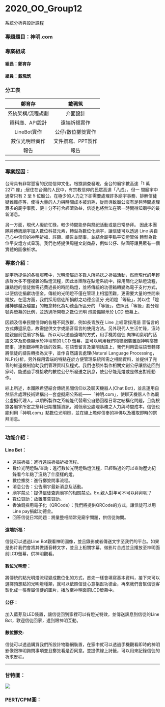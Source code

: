 # 2020_OO_Group12
系統分析與設計課程

### 專題題目：神明.com

### 專案組成
#### 組長：鄭育存
#### 組員：戴珮筑

### 分工表
|鄭育存|戴珮筑|
|:----:|:----:|
|系統架構/流程規劃|介面設計|
|資料庫、API設計|遠端祈福實作|
|LineBot實作|公仔/數位擲筊實作|
|數位光明燈實作|文件撰寫、PPT製作|
|報告|報告|

---

### 專案起因：
台灣具有非常豐富的民間信仰文化。根據調查發現，全台的廟宇數高達「1 萬 2271 座」;居住在台灣的人民中，有宗教信仰的民眾高達「八成」，但一 間廟宇中通常只有 2 至 5 位廟公。在極少的人力之下卻需要處理許多廟宇事務、排解信徒疑難雜症等，使得大量的人力與時間成本被消耗，從而導致廟公沒有足夠時間處理眾多的廟宇事務，便十分不符合經濟效益，信徒也將無法在第一時間得知廟宇的最新消息。

另一方面，現代人礙於忙碌，較少時間能參與祭祀活動或是日常參拜。 因此本團隊將傳統廟宇加入數位科技元素，轉型為數位化廟宇，讓信徒可以透過 Line 與自己心中信仰的神明祈福、許願、禱告並問事，並結合廟宇點平安燈習俗 轉型為數位平安燈方式呈現。我們也將提供周邊文創商品，例如公仔、貼圖等讓民眾有一個實體的圖像祈求。

### 專案介紹：
廟宇所提供的各種服務中，光明燈屬於多數人所熟捻之祈福活動，然而現代的年輕族群大多不懂複雜的點燈流程，因此本團隊在點燈系統中，採用簡化之點燈流程，讓點燈的信徒無需花費過長的時間點燈，並將傳統的功德箱轉變為電子支付方式，以便信徒捐獻功德金。傳統的光明燈不僅在管理上相當困難，更需要大量的空間來擺放。在這方面，我們採用信徒所捐獻之功德金區分 光明燈「等級」，將以往「燈離神佛越近越靈」的概念轉化為功德金所區分的 「等級」，依照此「等級」劃分燈號與螢幕的比例，並透過所開發之數位光明 燈設備顯示於 LCD 螢幕上。
 
因顧及信奉民間信仰的各種不同族群，例如長青族在 Line 上經常採用語 音留言的方式傳遞訊息，故需提供文字或語音留言的使用方法。另外現代人生活忙碌，沒時間親自前往廟宇祈福，所以可以透過遠端的方式，用手機將信徒 向神明稟明的話語文字及影像顯示於神壇前的 LCD 螢幕，並可以利用我們物聯網裝置跟神明擲筊問事，達到跟神明對話的效果。在語音留言及稟明話語上，我們利用雲端語音轉譯將信徒的禱告轉換為文字，並作自然語言處理(Natural Language Processing，NLP)分析。另外採用雲端的特點在於方便管理系統所需之相關資料，並提供了完善的維運機制協助我們管理資料及程式。我們也額外製作相關文創公仔讓信徒回到家時，能透過手機接收的數位公仔所發送之訊息，使公仔能亮燈或是做出對應動作。

綜上所述，本團隊希望結合傳統民間信仰以及聊天機器人(Chat Bot)，並且運用自然語言處理技術建構出一套虛擬廟公系統——「神明.com」，使聊天機器人作為廟公虛擬代理人。以期所製作之系統能代替廟公自動回覆日常之結構化問題，且能根據各廟宇所定之祭拜日期推播資訊，減低廟公處理事務之人力與時間成本。信徒也能利用「神明.com」點數位光明燈，並在線上瞻仰信奉的神佛以及獲取即時的祭拜消息。

---

### 功能介紹：
#### Line Bot：
* 遠端祈福：進行遠端祈福祈福流程。
* 數位光明燈點/查詢：進行數位光明燈點燈流程，已經點過的可以查詢歷史紀錄看今年點了沒點了什麼樣的燈。
* 數位擲筊：進行擲筊問事流程。
* 消息公告：公告廟宇最新消息及活動。
* 廟宇禁忌：提供信徒查詢廟宇的相關禁忌。Ex.親人對年可不可以拜拜呢？
* 數位贊助：放置廣告贊助。
* 香油錢採用電子化（QRCode）：我們將提供QRCode的方式，讓信徒可以用Line pay捐獻功德金。
* 回答信徒日常問題：將彙整相關常見廟宇問題，供信徒詢問。
#### 遠端祈福：
信徒可以透過Line Bot觀看神明圖像，並且錄影或者傳送文字至我們的平台。如果是影片我們會將其做語音轉文字，並且上相關字幕，做影片合成並且播放至神明面前LCD螢幕，供神明觀看。
#### 數位光明燈：
將傳統的點光明燈流程變成數位化的方式，首先一樣會填寫基本資料，接下來可以選擇預想點的光明燈種類，就可以依照信徒心意捐獻功德金，再來我們會幫信徒客製化成一張專屬信徒的圖片，播放至神明面前LCD螢幕中。
#### 公仔：
加入藍芽及LED裝置，讓信徒回到家裡可以有燈光特效，並傳送訊息到信徒的Line Bot，歡迎信徒回家，達到跟神明互動。
#### 數位擲筊:
信徒可以透過購買我們所設計物聯網裝置，在家中就可以透過手機觀看即時的神明影像跟神明詢問事項並且擲筊看是否同意。並提供線上詩籤，可以用來記錄信徒的祈求歷程。

---

### 甘特圖：
![](https://i.imgur.com/UXdGbpI.jpg)

### PERT/CPM圖：




